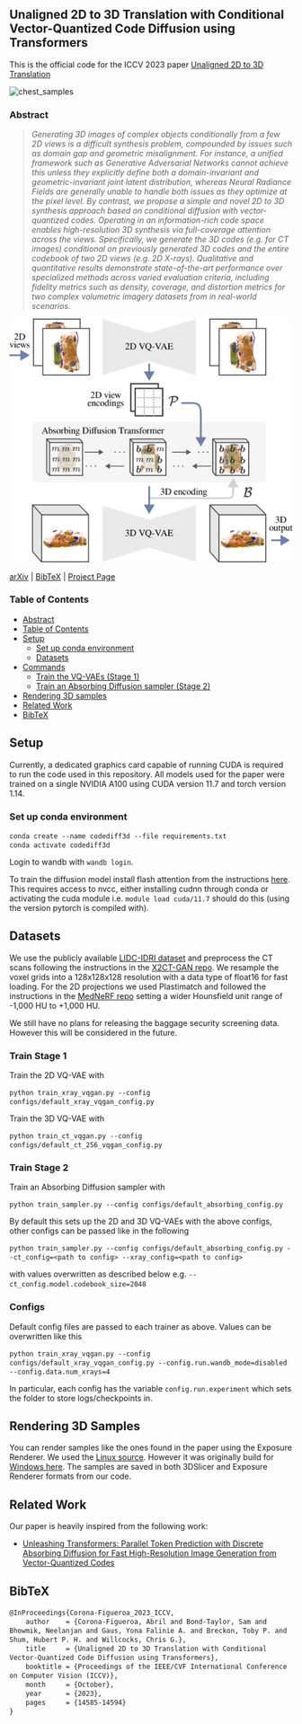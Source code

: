 ## Unaligned 2D to 3D Translation with Conditional Vector-Quantized Code Diffusion using Transformers

This is the official code for the ICCV 2023 paper [Unaligned 2D to 3D Translation](https://openaccess.thecvf.com/content/ICCV2023/html/Corona-Figueroa_Unaligned_2D_to_3D_Translation_with_Conditional_Vector-Quantized_Code_Diffusion_ICCV_2023_paper.html)

![chest_samples](assets/samples.png)

### Abstract
>   *Generating 3D images of complex objects conditionally from a few 2D views is a difficult synthesis problem, compounded by issues such as domain gap and geometric misalignment. For instance, a unified framework such as Generative Adversarial Networks cannot achieve this unless they explicitly define both a domain-invariant and geometric-invariant joint latent distribution, whereas Neural Radiance Fields are generally unable to handle both issues as they optimize at the pixel level. By contrast, we propose a simple and novel 2D to 3D synthesis approach based on conditional diffusion with vector-quantized codes. Operating in an information-rich code space enables high-resolution 3D synthesis via full-coverage attention across the views. Specifically, we generate the 3D codes (e.g. for CT images) conditional on previously generated 3D codes and the entire codebook of two 2D views (e.g. 2D X-rays). Qualitative and quantitative results demonstrate state-of-the-art performance over specialized methods across varied evaluation criteria, including fidelity metrics such as density, coverage, and distortion metrics for two complex volumetric imagery datasets from in real-world scenarios.*

![teaser](assets/teaser.png)

[arXiv](https://arxiv.org/abs/2308.14152) | [BibTeX](#bibtex) | [Project Page](https://abrilcf.github.io/publications/CodeDiff3D)

### Table of Contents

- [Abstract](#abstract)
- [Table of Contents](#table-of-contents)
- [Setup](#setup)
  - [Set up conda environment](#set-up-conda-environment)
  - [Datasets](#datasets)
- [Commands](#commands)
  - [Train the VQ-VAEs (Stage 1)](#train-stage-1)
  - [Train an Absorbing Diffusion sampler (Stage 2)](#train-stage-2)
- [Rendering 3D samples](#rendering-3d-samples)
- [Related Work](#related-work) 
- [BibTeX](#bibtex)

## Setup

Currently, a dedicated graphics card capable of running CUDA is required to run the code used in this repository. All models used for the paper were trained on a single NVIDIA A100 using CUDA version 11.7 and torch version 1.14.

### Set up conda environment

```
conda create --name codediff3d --file requirements.txt
conda activate codediff3d
```

Login to wandb with `wandb login`.

To train the diffusion model install flash attention from the instructions [here](https://github.com/HazyResearch/flash-attention). This requires access to nvcc, either installing cudnn through conda or activating the cuda module i.e. `module load cuda/11.7` should do this (using the version pytorch is compiled with).

## Datasets

We use the publicly available [LIDC-IDRI dataset](https://wiki.cancerimagingarchive.net/pages/viewpage.action?pageId=1966254) and preprocess the CT scans following the instructions in the [X2CT-GAN repo](https://github.com/kylekma/X2CT). We resample the voxel grids into a 128x128x128 resolution with a data type of float16 for fast loading. For the 2D projections we used Plastimatch and followed the instructions in the [MedNeRF repo](https://github.com/abrilcf/mednerf) setting a wider Hounsfield unit range of -1,000 HU to +1,000 HU.

We still have no plans for releasing the baggage security screening data. However this will be considered in the future.


### Train Stage 1

Train the 2D VQ-VAE with 
```
python train_xray_vqgan.py --config configs/default_xray_vqgan_config.py
```

Train the 3D VQ-VAE with
```
python train_ct_vqgan.py --config configs/default_ct_256_vqgan_config.py
```

### Train Stage 2

Train an Absorbing Diffusion sampler with 
```
python train_sampler.py --config configs/default_absorbing_config.py
```
By default this sets up the 2D and 3D VQ-VAEs with the above configs, other configs can be passed like in the following
```
python train_sampler.py --config configs/default_absorbing_config.py --ct_config=<path to config> --xray_config=<path to config>
```
with values overwritten as described below e.g. `--ct_config.model.codebook_size=2048`

### Configs
Default config files are passed to each trainer as above. Values can be overwritten like this
```
python train_xray_vqgan.py --config configs/default_xray_vqgan_config.py --config.run.wandb_mode=disabled --config.data.num_xrays=4
```

In particular, each config has the variable `config.run.experiment` which sets the folder to store logs/checkpoints in.

## Rendering 3D Samples

You can render samples like the ones found in the paper using the Exposure Renderer. We used the [Linux source](https://github.com/engineer1109/exposure-render-for-Linux). However it was originally build for [Windows here](https://github.com/ThomasKroes/exposure-render). The samples are saved in both 3DSlicer and Exposure Renderer formats from our code.

## Related Work

Our paper is heavily inspired from the following work:
- [Unleashing Transformers: Parallel Token Prediction with Discrete Absorbing Diffusion for Fast High-Resolution Image Generation from Vector-Quantized Codes](https://arxiv.org/abs/2111.12701)

## BibTeX

```
@InProceedings{Corona-Figueroa_2023_ICCV,
    author    = {Corona-Figueroa, Abril and Bond-Taylor, Sam and Bhowmik, Neelanjan and Gaus, Yona Falinie A. and Breckon, Toby P. and Shum, Hubert P. H. and Willcocks, Chris G.},
    title     = {Unaligned 2D to 3D Translation with Conditional Vector-Quantized Code Diffusion using Transformers},
    booktitle = {Proceedings of the IEEE/CVF International Conference on Computer Vision (ICCV)},
    month     = {October},
    year      = {2023},
    pages     = {14585-14594}
}
```
